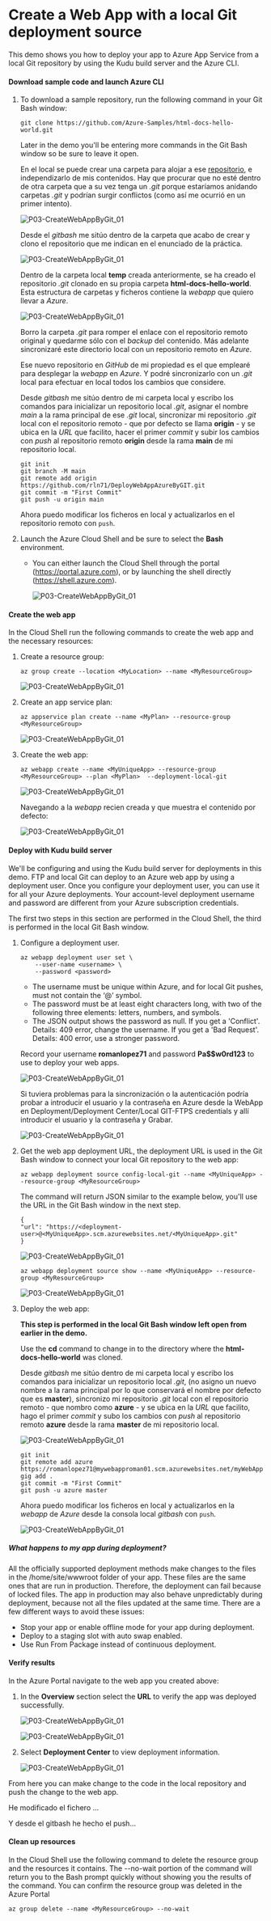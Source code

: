 # Create a Web App with a local Git deployment source

This demo shows you how to deploy your app to Azure App Service from a local Git repository by using the Kudu build server and the Azure CLI.

#### Download sample code and launch Azure CLI

1. To download a sample repository, run the following command in your Git Bash window:

   ```
   git clone https://github.com/Azure-Samples/html-docs-hello-world.git
   ```

   Later in the demo you'll be entering more commands in the Git Bash window so be sure to leave it open.

   En el local se puede crear una carpeta para alojar a ese [repositorio](https://github.com/Azure-Samples/html-docs-hello-world), e independizarlo de mis contenidos. Hay que procurar que no esté dentro de otra carpeta que a su vez tenga un *.git* porque estaríamos anidando carpetas *.git* y podrían surgir conflictos (como así me ocurrió en un primer intento).

   ![P03-CreateWebAppByGit_01](images/P03-CreateWebAppByGit_01b.png)

   

   Desde el *gitbash* me sitúo dentro de la carpeta que acabo de crear y clono el repositorio que me indican en el enunciado de la práctica.

   ![P03-CreateWebAppByGit_01](images/P03-CreateWebAppByGit_02b.png)

   

   Dentro de la carpeta local **temp** creada anteriormente, se ha creado el repositorio *.git* clonado en su propia carpeta **html-docs-hello-world**. Esta estructura de carpetas y ficheros contiene la *webapp* que quiero llevar a *Azure*.

   ![P03-CreateWebAppByGit_01](images/P03-CreateWebAppByGit_03b.png)

   Borro la carpeta *.git* para romper el enlace con el repositorio remoto original y quedarme sólo con el *backup* del contenido. Más adelante sincronizaré este directorio local con un repositorio remoto en *Azure*.

   Ese nuevo repositorio en *GitHub* de mi propiedad es el que emplearé para desplegar la *webapp* en *Azure*. Y podré sincronizarlo con un *.git* local para efectuar en local todos los cambios que considere.

   

   Desde *gitbash* me sitúo dentro de mi carpeta local y escribo los comandos para inicializar un repositorio local *.git*, asignar el nombre *main* a la rama principal de ese *.git* local, sincronizar mi repositorio *.git* local con el repositorio remoto - que por defecto se llama **origin** - y se ubica en la *URL* que facilito, hacer el primer *commit* y subir los cambios con *push* al repositorio remoto **origin** desde la rama **main** de mi repositorio local.

   ```
   git init
   git branch -M main
   git remote add origin https://github.com/rln71/DeployWebAppAzureByGIT.git
   git commit -m "First Commit"
   git push -u origin main
   ```

   Ahora puedo modificar los ficheros en local y actualizarlos en el repositorio remoto con `push`.
   
2. Launch the Azure Cloud Shell and be sure to select the **Bash** environment.

   - You can either launch the Cloud Shell through the portal (https://portal.azure.com), or by launching the shell directly (https://shell.azure.com).

     ![P03-CreateWebAppByGit_01](images/P03-CreateWebAppByGit_04.png)

     

#### Create the web app

In the Cloud Shell run the following commands to create the web app and the necessary resources:

1. Create a resource group:

   ```
   az group create --location <MyLocation> --name <MyResourceGroup>
   ```
   
   ![P03-CreateWebAppByGit_01](images/P03-CreateWebAppByGit_05.png)
   
2. Create an app service plan:

   ```
   az appservice plan create --name <MyPlan> --resource-group <MyResourceGroup>
   ```
   
   ![P03-CreateWebAppByGit_01](images/P03-CreateWebAppByGit_06.png)
   
3. Create the web app:

   ```
   az webapp create --name <MyUniqueApp> --resource-group <MyResourceGroup> --plan <MyPlan>  --deployment-local-git
   ```
   
   ![P03-CreateWebAppByGit_01](images/P03-CreateWebAppByGit_07.png)
   
   
   
   Navegando a la *webapp* recien creada y que muestra el contenido por defecto:
   
   ![P03-CreateWebAppByGit_01](images/P03-CreateWebAppByGit_08b.png)
   
   

#### Deploy with Kudu build server

We'll be configuring and using the Kudu build server for deployments in this demo. FTP and local Git can deploy to an Azure web app by using a deployment user. Once you configure your deployment user, you can use it for all your Azure deployments. Your account-level deployment username and password are different from your Azure subscription credentials.

The first two steps in this section are performed in the Cloud Shell, the third is performed in the local Git Bash window.

1. Configure a deployment user.

   ```
   az webapp deployment user set \
       --user-name <username> \
       --password <password>
   ```
   
   - The username must be unique within Azure, and for local Git pushes, must not contain the ‘@’ symbol.
   - The password must be at least eight characters long, with two of the following three elements: letters, numbers, and symbols.
   - The JSON output shows the password as null. If you get a 'Conflict'. Details: 409 error, change the username. If you get a 'Bad Request'. Details: 400 error, use a stronger password.

   Record your username **romanlopez71** and password **Pa$$w0rd123** to use to deploy your web apps.
   
   ![P03-CreateWebAppByGit_01](images/P03-CreateWebAppByGit_08.png)
   
   Si tuviera problemas para la sincronización o la autenticación podría probar a introducir el usuario y la contraseña en Azure desde la WebApp en Deployment/Deployment Center/Local GIT-FTPS credentials y allí introducir el usuario y la contraseña y Grabar.
   
   ![P03-CreateWebAppByGit_01](images/P03-CreateWebAppByGit_15b.png)
   
   
   
2. Get the web app deployment URL, the deployment URL is used in the Git Bash window to connect your local Git repository to the web app:

   ```
   az webapp deployment source config-local-git --name <MyUniqueApp> --resource-group <MyResourceGroup>
   ```

   The command will return JSON similar to the example below, you'll use the URL in the Git Bash window in the next step.

   ```
   {
   "url": "https://<deployment-user>@<MyUniqueApp>.scm.azurewebsites.net/<MyUniqueApp>.git"
   }
   ```

   ![P03-CreateWebAppByGit_01](images/P03-CreateWebAppByGit_09.png)

   ```
   az webapp deployment source show --name <MyUniqueApp> --resource-group <MyResourceGroup>
   ```

   ![P03-CreateWebAppByGit_01](images/P03-CreateWebAppByGit_10.png)

   

3. Deploy the web app:

   **This step is performed in the local Git Bash window left open from earlier in the demo.**

   Use the **cd** command to change in to the directory where the **html-docs-hello-world** was cloned.

   Desde *gitbash* me sitúo dentro de mi carpeta local y escribo los comandos para inicializar un repositorio local *.git*, (no asigno un nuevo nombre a la rama principal por lo que conservará el nombre por defecto que es **master**), sincronizo mi repositorio *.git* local con el repositorio remoto - que nombro como **azure** - y se ubica en la *URL* que facilito, hago el primer *commit* y subo los cambios con *push* al repositorio remoto **azure** desde la rama **master** de mi repositorio local.

   ![P03-CreateWebAppByGit_01](images/P03-CreateWebAppByGit_11.png)
   
   ```
   git init
   git remote add azure https://romanlopez71@mywebapproman01.scm.azurewebsites.net/myWebAppRoman01.git
   gig add .
   git commit -m "First Commit"
   git push -u azure master
   ```
   
   Ahora puedo modificar los ficheros en local y actualizarlos en la *webapp* de *Azure* desde la consola local *gitbash* con `push`.
   
   ![P03-CreateWebAppByGit_01](images/P03-CreateWebAppByGit_14b.png)
   
   
   

##### What happens to my app during deployment?

All the officially supported deployment methods make changes to the files in the /home/site/wwwroot folder of your app. These files are the same ones that are run in production. Therefore, the deployment can fail because of locked files. The app in production may also behave unpredictably during deployment, because not all the files updated at the same time. There are a few different ways to avoid these issues:

- Stop your app or enable offline mode for your app during deployment.
- Deploy to a staging slot with auto swap enabled.
- Use Run From Package instead of continuous deployment.

#### Verify results

In the Azure Portal navigate to the web app you created above:

1. In the **Overview** section select the **URL** to verify the app was deployed successfully.

   ![P03-CreateWebAppByGit_01](images/P03-CreateWebAppByGit_14.png)

   

   ![P03-CreateWebAppByGit_01](images/P03-CreateWebAppByGit_15.png)

   

2. Select **Deployment Center** to view deployment information.

   ![P03-CreateWebAppByGit_01](images/P03-CreateWebAppByGit_16.png)

   

From here you can make change to the code in the local repository and push the change to the web app.

He modificado el fichero ...

Y desde el gitbash he hecho el push...



#### Clean up resources

In the Cloud Shell use the following command to delete the resource group and the resources it contains. The --no-wait portion of the command will return you to the Bash prompt quickly without showing you the results of the command. You can confirm the resource group was deleted in the Azure Portal

```
az group delete --name <MyResourceGroup> --no-wait
```

